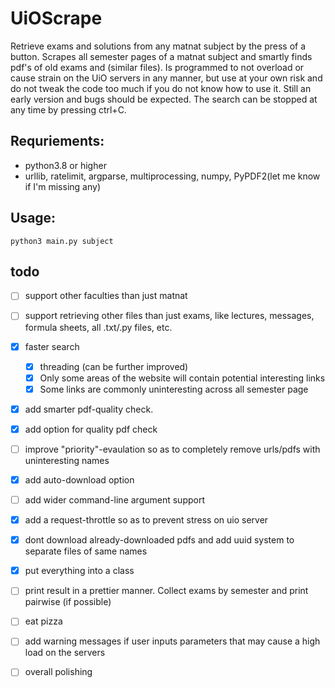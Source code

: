 # UiOScrape
Retrieve exams and solutions from any matnat subject by the press of a button.
Scrapes all semester pages of a matnat subject and smartly finds pdf's of old exams and (similar files). 
Is programmed to not overload or cause strain on the UiO servers in any manner, but use at your own risk and do not tweak the code too much if you do not know how to use it.
Still an early version and bugs should be expected.
The search can be stopped at any time by pressing ctrl+C.

## Requriements:
* python3.8 or higher
* urllib, ratelimit, argparse, multiprocessing, numpy, PyPDF2(let me know if I'm missing any)
## Usage:
`python3 main.py subject`


## todo
- [ ] support other faculties than just matnat
- [ ] support retrieving other files than just exams, like lectures, messages, formula sheets, all .txt/.py files, etc. 
- [x] faster search
    - [x] threading (can be further improved)
    - [x] Only some areas of the website will contain potential interesting links
    - [x] Some links are commonly uninteresting across all semester page
- [x] add smarter pdf-quality check.
- [x] add option for quality pdf check
- [ ] improve "priority"-evaulation so as to completely remove urls/pdfs with uninteresting names
- [x] add auto-download option
- [ ] add wider command-line argument support
- [x] add a request-throttle so as to prevent stress on uio server
- [x] dont download already-downloaded pdfs and add uuid system to separate files of same names
- [x] put everything into a class
- [ ] print result in a prettier manner. Collect exams by semester and print pairwise (if possible)
- [ ] eat pizza
- [ ] add warning messages if user inputs parameters that may cause a high load on the servers
- [ ] overall polishing

